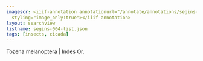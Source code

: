 ```yaml
---
imagescr: <iiif-annotation annotationurl="/annotate/annotations/segins-004-004.json"
  styling="image_only:true"></iiif-annotation>
layout: searchview
listname: segins-004-list.json
tags: [insects, cicada]
---
```

Tozena melanoptera | Indes Or.
